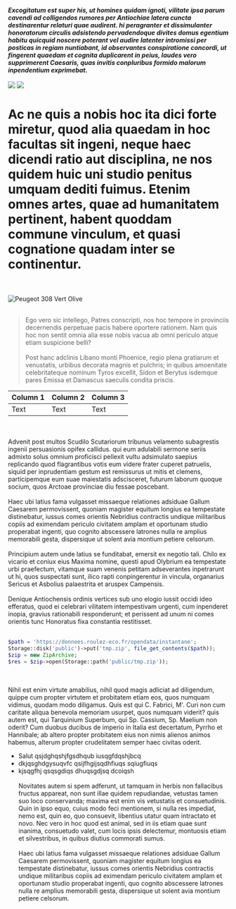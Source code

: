 ***Excogitatum est super his, ut homines quidam ignoti, vilitate ipsa parum cavendi ad colligendos rumores per Antiochiae latera cuncta destinarentur relaturi quae audirent. hi peragranter et dissimulanter honoratorum circulis adsistendo pervadendoque divites domus egentium habitu quicquid noscere poterant vel audire latenter intromissi per posticas in regiam nuntiabant, id observantes conspiratione concordi, ut fingerent quaedam et cognita duplicarent in peius, laudes vero supprimerent Caesaris, quas invitis conpluribus formido malorum inpendentium exprimebat.***
<br/><br/>
![](http://clemrep-folio.test/storage/BZGlDrR85ZZiKUBzJgSgKmkFCXSeaEoJsvewUaeQ.png)
![](http://clemrep-folio.test/storage/LxfDnRembG4OlaglSBO9tiiK0dhuhi4FKQYUJXWt.png)
# **Ac ne quis a nobis hoc ita dici forte miretur, quod alia quaedam in hoc facultas sit ingeni, neque haec dicendi ratio aut disciplina, ne nos quidem huic uni studio penitus umquam dediti fuimus. Etenim omnes artes, quae ad humanitatem pertinent, habent quoddam commune vinculum, et quasi cognatione quadam inter se continentur.**
<br /><br/>
![Peugeot 308 Vert Olive](https://images.caradisiac.com/images/3/8/0/2/193802/S1-peugeot-308-laquelle-choisir-700843.jpg)
<br /><br />
> Ego vero sic intellego, Patres conscripti, nos hoc tempore in provinciis decernendis perpetuae pacis habere oportere rationem. Nam quis hoc non sentit omnia alia esse nobis vacua ab omni periculo atque etiam suspicione belli?
<br/><br/>
Post hanc adclinis Libano monti Phoenice, regio plena gratiarum et venustatis, urbibus decorata magnis et pulchris; in quibus amoenitate celebritateque nominum Tyros excellit, Sidon et Berytus isdemque pares Emissa et Damascus saeculis condita priscis.

| Column 1 | Column 2 | Column 3 |
| -------- | -------- | -------- |
| Text     | Text     | Text     |


<br/><br/>
Advenit post multos Scudilo Scutariorum tribunus velamento subagrestis ingenii persuasionis opifex callidus. qui eum adulabili sermone seriis admixto solus omnium proficisci pellexit vultu adsimulato saepius replicando quod flagrantibus votis eum videre frater cuperet patruelis, siquid per inprudentiam gestum est remissurus ut mitis et clemens, participemque eum suae maiestatis adscisceret, futurum laborum quoque socium, quos Arctoae provinciae diu fessae poscebant.
<br/><br/>
Haec ubi latius fama vulgasset missaeque relationes adsiduae Gallum Caesarem permovissent, quoniam magister equitum longius ea tempestate distinebatur, iussus comes orientis Nebridius contractis undique militaribus copiis ad eximendam periculo civitatem amplam et oportunam studio properabat ingenti, quo cognito abscessere latrones nulla re amplius memorabili gesta, dispersique ut solent avia montium petiere celsorum.
<br/><br/>
Principium autem unde latius se funditabat, emersit ex negotio tali. Chilo ex vicario et coniux eius Maxima nomine, questi apud Olybrium ea tempestate urbi praefectum, vitamque suam venenis petitam adseverantes inpetrarunt ut hi, quos suspectati sunt, ilico rapti conpingerentur in vincula, organarius Sericus et Asbolius palaestrita et aruspex Campensis.
<br/><br/>
Denique Antiochensis ordinis vertices sub uno elogio iussit occidi ideo efferatus, quod ei celebrari vilitatem intempestivam urgenti, cum inpenderet inopia, gravius rationabili responderunt; et perissent ad unum ni comes orientis tunc Honoratus fixa constantia restitisset.
<br/><br/>
```php
$path = 'https://donnees.roulez-eco.fr/opendata/instantane';
Storage::disk('public')->put('tmp.zip', file_get_contents($path));
$zip = new ZipArchive;
$res = $zip->open(Storage::path('public/tmp.zip'));
```
<br /> <br />
Nihil est enim virtute amabilius, nihil quod magis adliciat ad diligendum, quippe cum propter virtutem et probitatem etiam eos, quos numquam vidimus, quodam modo diligamus. Quis est qui C. Fabrici, M'. Curi non cum caritate aliqua benevola memoriam usurpet, quos numquam viderit? quis autem est, qui Tarquinium Superbum, qui Sp. Cassium, Sp. Maelium non oderit? Cum duobus ducibus de imperio in Italia est decertatum, Pyrrho et Hannibale; ab altero propter probitatem eius non nimis alienos animos habemus, alterum propter crudelitatem semper haec civitas oderit.
* Salut qsjdghqshjfgsdhqub iusqgfdqshjbcq
* dkjqsghdgysuqvfc qsijfhgijsqdhfiuqs sqiugfiuqs
* kjsqgfhj qsqsgdiqs dhuqsgdjsq dcoiqsh
<br/><br/>
Novitates autem si spem adferunt, ut tamquam in herbis non fallacibus fructus appareat, non sunt illae quidem repudiandae, vetustas tamen suo loco conservanda; maxima est enim vis vetustatis et consuetudinis. Quin in ipso equo, cuius modo feci mentionem, si nulla res impediat, nemo est, quin eo, quo consuevit, libentius utatur quam intractato et novo. Nec vero in hoc quod est animal, sed in iis etiam quae sunt inanima, consuetudo valet, cum locis ipsis delectemur, montuosis etiam et silvestribus, in quibus diutius commorati sumus.
<br/><br/>
Haec ubi latius fama vulgasset missaeque relationes adsiduae Gallum Caesarem permovissent, quoniam magister equitum longius ea tempestate distinebatur, iussus comes orientis Nebridius contractis undique militaribus copiis ad eximendam periculo civitatem amplam et oportunam studio properabat ingenti, quo cognito abscessere latrones nulla re amplius memorabili gesta, dispersique ut solent avia montium petiere celsorum.
